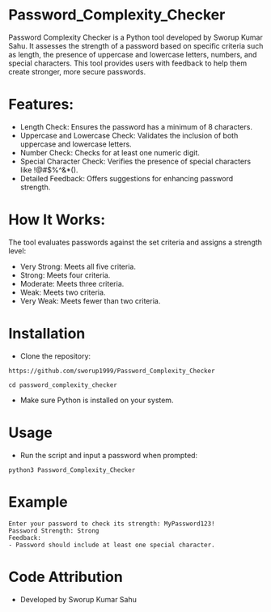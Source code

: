 # Password_Complexity_Checker
Password Complexity Checker is a Python tool developed by Sworup Kumar Sahu. It assesses the strength of a password based on specific criteria such as length, the presence of uppercase and lowercase letters, numbers, and special characters. This tool provides users with feedback to help them create stronger, more secure passwords.

# Features:
* Length Check: Ensures the password has a minimum of 8 characters.
* Uppercase and Lowercase Check: Validates the inclusion of both uppercase and lowercase letters.
* Number Check: Checks for at least one numeric digit.
* Special Character Check: Verifies the presence of special characters like !@#$%^&*().
* Detailed Feedback: Offers suggestions for enhancing password strength.

# How It Works:
The tool evaluates passwords against the set criteria and assigns a strength level:

* Very Strong: Meets all five criteria.
* Strong: Meets four criteria.
* Moderate: Meets three criteria.
* Weak: Meets two criteria.
* Very Weak: Meets fewer than two criteria.

# Installation
* Clone the repository:
```
https://github.com/sworup1999/Password_Complexity_Checker
```
```
cd password_complexity_checker
```
* Make sure Python is installed on your system.

# Usage
* Run the script and input a password when prompted:
```
python3 Password_Complexity_Checker
```
# Example
```
Enter your password to check its strength: MyPassword123!
Password Strength: Strong
Feedback:
- Password should include at least one special character.
```

# Code Attribution
*  Developed by Sworup Kumar Sahu






